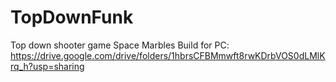 # TopDownFunk
Top down shooter game
Space Marbles
Build for PC: https://drive.google.com/drive/folders/1hbrsCFBMmwft8rwKDrbVOS0dLMlKrq_h?usp=sharing
